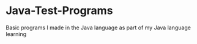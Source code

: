 # Java-Test-Programs
 Basic programs I made in the Java language as part of my Java language learning
